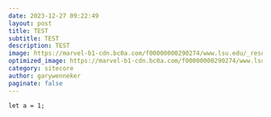 ```yaml
---
date: 2023-12-27 09:22:49
layout: post
title: TEST
subtitle: TEST
description: TEST
image: https://marvel-b1-cdn.bc0a.com/f00000000290274/www.lsu.edu/_resources/ldp/images/.private_ldp/a285949/production/master/c4483384-5a54-42f8-9861-5ec3466ad883.jpg
optimized_image: https://marvel-b1-cdn.bc0a.com/f00000000290274/www.lsu.edu/_resources/ldp/images/.private_ldp/a285949/production/master/c4483384-5a54-42f8-9861-5ec3466ad883.jpg
category: sitecore
author: garywenneker
paginate: false
---
```

```
let a = 1;
```